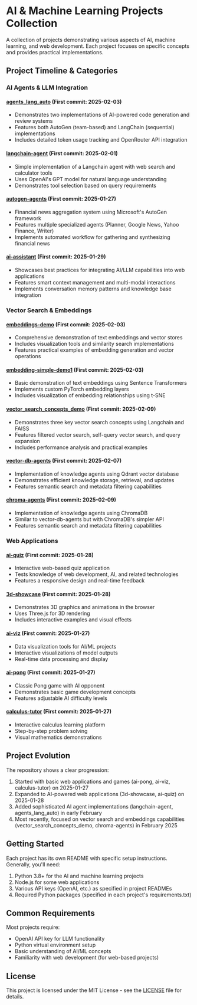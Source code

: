 # AI & Machine Learning Projects Collection

A collection of projects demonstrating various aspects of AI, machine learning, and web development. Each project focuses on specific concepts and provides practical implementations.

## Project Timeline & Categories

### AI Agents & LLM Integration

#### [agents_lang_auto](agents_lang_auto/) (First commit: 2025-02-03)
- Demonstrates two implementations of AI-powered code generation and review systems
- Features both AutoGen (team-based) and LangChain (sequential) implementations
- Includes detailed token usage tracking and OpenRouter API integration

#### [langchain-agent](langchain-agent/) (First commit: 2025-02-01)
- Simple implementation of a Langchain agent with web search and calculator tools
- Uses OpenAI's GPT model for natural language understanding
- Demonstrates tool selection based on query requirements

#### [autogen-agents](autogen-agents/) (First commit: 2025-01-27)
- Financial news aggregation system using Microsoft's AutoGen framework
- Features multiple specialized agents (Planner, Google News, Yahoo Finance, Writer)
- Implements automated workflow for gathering and synthesizing financial news

#### [ai-assistant](ai-assistant/) (First commit: 2025-01-29)
- Showcases best practices for integrating AI/LLM capabilities into web applications
- Features smart context management and multi-modal interactions
- Implements conversation memory patterns and knowledge base integration

### Vector Search & Embeddings

#### [embeddings-demo](embeddings-demo/) (First commit: 2025-02-03)
- Comprehensive demonstration of text embeddings and vector stores
- Includes visualization tools and similarity search implementations
- Features practical examples of embedding generation and vector operations

#### [embedding-simple-demo1](embedding-simple-demo1/) (First commit: 2025-02-03)
- Basic demonstration of text embeddings using Sentence Transformers
- Implements custom PyTorch embedding layers
- Includes visualization of embedding relationships using t-SNE

#### [vector_search_concepts_demo](vector_search_concepts_demo/) (First commit: 2025-02-09)
- Demonstrates three key vector search concepts using Langchain and FAISS
- Features filtered vector search, self-query vector search, and query expansion
- Includes performance analysis and practical examples

#### [vector-db-agents](vector-db-agents/) (First commit: 2025-02-07)
- Implementation of knowledge agents using Qdrant vector database
- Demonstrates efficient knowledge storage, retrieval, and updates
- Features semantic search and metadata filtering capabilities

#### [chroma-agents](chroma-agents/) (First commit: 2025-02-09)
- Implementation of knowledge agents using ChromaDB
- Similar to vector-db-agents but with ChromaDB's simpler API
- Features semantic search and metadata filtering capabilities

### Web Applications

#### [ai-quiz](ai-quiz/) (First commit: 2025-01-28)
- Interactive web-based quiz application
- Tests knowledge of web development, AI, and related technologies
- Features a responsive design and real-time feedback

#### [3d-showcase](3d-showcase/) (First commit: 2025-01-28)
- Demonstrates 3D graphics and animations in the browser
- Uses Three.js for 3D rendering
- Includes interactive examples and visual effects

#### [ai-viz](ai-viz/) (First commit: 2025-01-27)
- Data visualization tools for AI/ML projects
- Interactive visualizations of model outputs
- Real-time data processing and display

#### [ai-pong](ai-pong/) (First commit: 2025-01-27)
- Classic Pong game with AI opponent
- Demonstrates basic game development concepts
- Features adjustable AI difficulty levels

#### [calculus-tutor](calculus-tutor/) (First commit: 2025-01-27)
- Interactive calculus learning platform
- Step-by-step problem solving
- Visual mathematics demonstrations

## Project Evolution

The repository shows a clear progression:
1. Started with basic web applications and games (ai-pong, ai-viz, calculus-tutor) on 2025-01-27
2. Expanded to AI-powered web applications (3d-showcase, ai-quiz) on 2025-01-28
3. Added sophisticated AI agent implementations (langchain-agent, agents_lang_auto) in early February
4. Most recently, focused on vector search and embeddings capabilities (vector_search_concepts_demo, chroma-agents) in February 2025

## Getting Started

Each project has its own README with specific setup instructions. Generally, you'll need:

1. Python 3.8+ for the AI and machine learning projects
2. Node.js for some web applications
3. Various API keys (OpenAI, etc.) as specified in project READMEs
4. Required Python packages (specified in each project's requirements.txt)

## Common Requirements

Most projects require:
- OpenAI API key for LLM functionality
- Python virtual environment setup
- Basic understanding of AI/ML concepts
- Familiarity with web development (for web-based projects)

## License

This project is licensed under the MIT License - see the [LICENSE](LICENSE) file for details.
